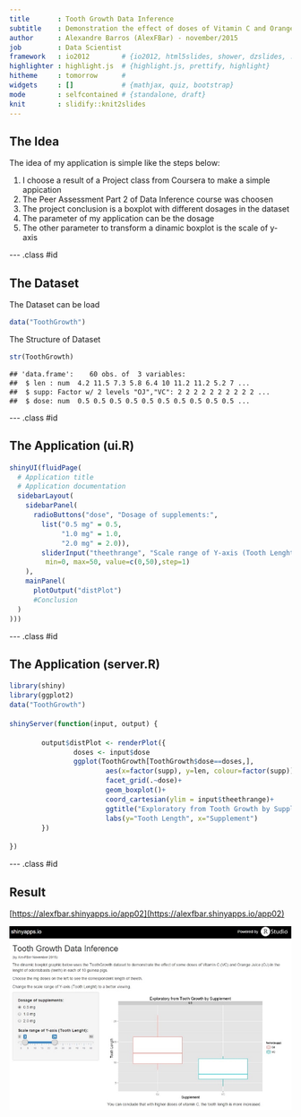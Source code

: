 ```yaml
---
title       : Tooth Growth Data Inference
subtitle    : Demonstration the effect of doses of Vitamin C and Orange Juice in the lenght of odontobasts (teeth) in each of 10 guinea pigs.
author      : Alexandre Barros (AlexFBar) - november/2015
job         : Data Scientist
framework   : io2012        # {io2012, html5slides, shower, dzslides, ...}
highlighter : highlight.js  # {highlight.js, prettify, highlight}
hitheme     : tomorrow      # 
widgets     : []            # {mathjax, quiz, bootstrap}
mode        : selfcontained # {standalone, draft}
knit        : slidify::knit2slides
---
```


## The Idea

The idea of my application is simple like the steps below:

1. I choose a result of a Project class from Coursera to make a simple appication
2. The Peer Assessment Part 2 of Data Inference course was choosen
3. The project conclusion is a boxplot with different dosages in the dataset
4. The parameter of my application can be the dosage
5. The other parameter to transform a dinamic boxplot is the scale of y-axis

--- .class #id 

## The Dataset

The Dataset can be load

```r
data("ToothGrowth")
```

The Structure of Dataset

```r
str(ToothGrowth)
```

```
## 'data.frame':	60 obs. of  3 variables:
##  $ len : num  4.2 11.5 7.3 5.8 6.4 10 11.2 11.2 5.2 7 ...
##  $ supp: Factor w/ 2 levels "OJ","VC": 2 2 2 2 2 2 2 2 2 2 ...
##  $ dose: num  0.5 0.5 0.5 0.5 0.5 0.5 0.5 0.5 0.5 0.5 ...
```

--- .class #id 

## The Application (ui.R)


```r
shinyUI(fluidPage(
  # Application title
  # Application documentation
  sidebarLayout(
    sidebarPanel(
      radioButtons("dose", "Dosage of supplements:",
        list("0.5 mg" = 0.5,
             "1.0 mg" = 1.0,
             "2.0 mg" = 2.0)),
        sliderInput("theethrange", "Scale range of Y-axis (Tooth Lenght):", 
         min=0, max=50, value=c(0,50),step=1)
    ),
    mainPanel(
      plotOutput("distPlot")
      #Conclusion
  )
)))
```

--- .class #id 

## The Application (server.R)


```r
library(shiny)
library(ggplot2)
data("ToothGrowth")

shinyServer(function(input, output) {
        
        output$distPlot <- renderPlot({
                doses <- input$dose
                ggplot(ToothGrowth[ToothGrowth$dose==doses,],
                        aes(x=factor(supp), y=len, colour=factor(supp)))+
                        facet_grid(.~dose)+
                        geom_boxplot()+
                        coord_cartesian(ylim = input$theethrange)+
                        ggtitle("Exploratory from Tooth Growth by Supplement")+
                        labs(y="Tooth Length", x="Supplement")
        })
        
})
```

--- .class #id 

## Result

[https://alexfbar.shinyapps.io/app02](https://alexfbar.shinyapps.io/app02)

![](fig01.jpg)


